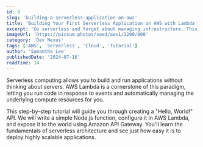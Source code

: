 ```yaml
---
id: 8
slug: 'building-a-serverless-application-on-aws'
title: 'Building Your First Serverless Application on AWS with Lambda'
excerpt: 'Go serverless and forget about managing infrastructure. This tutorial walks you through creating a simple, scalable, and cost-effective application using AWS Lambda and API Gateway.'
imageUrl: 'https://picsum.photos/seed/aws1/1200/800'
category: 'Dev Nexus'
tags: ['AWS', 'Serverless', 'Cloud', 'Tutorial']
author: 'Samantha Lee'
publishedDate: '2024-07-16'
readTime: 14
---
```

Serverless computing allows you to build and run applications without thinking about servers. AWS Lambda is a cornerstone of this paradigm, letting you run code in response to events and automatically managing the underlying compute resources for you.

This step-by-step tutorial will guide you through creating a "Hello, World!" API. We will write a simple Node.js function, configure it in AWS Lambda, and expose it to the world using Amazon API Gateway. You'll learn the fundamentals of serverless architecture and see just how easy it is to deploy highly scalable applications.
